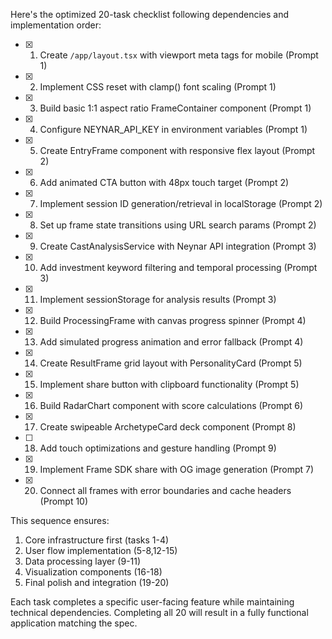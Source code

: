 Here's the optimized 20-task checklist following dependencies and implementation order:

- [x] 1. Create `/app/layout.tsx` with viewport meta tags for mobile (Prompt 1)
- [x] 2. Implement CSS reset with clamp() font scaling (Prompt 1)
- [x] 3. Build basic 1:1 aspect ratio FrameContainer component (Prompt 1)
- [x] 4. Configure NEYNAR_API_KEY in environment variables (Prompt 1)
- [x] 5. Create EntryFrame component with responsive flex layout (Prompt 2)
- [x] 6. Add animated CTA button with 48px touch target (Prompt 2)
- [x] 7. Implement session ID generation/retrieval in localStorage (Prompt 2)
- [x] 8. Set up frame state transitions using URL search params (Prompt 2)
- [x] 9. Create CastAnalysisService with Neynar API integration (Prompt 3)
- [x] 10. Add investment keyword filtering and temporal processing (Prompt 3)
- [x] 11. Implement sessionStorage for analysis results (Prompt 3)
- [x] 12. Build ProcessingFrame with canvas progress spinner (Prompt 4)
- [x] 13. Add simulated progress animation and error fallback (Prompt 4)
- [x] 14. Create ResultFrame grid layout with PersonalityCard (Prompt 5)
- [x] 15. Implement share button with clipboard functionality (Prompt 5)
- [x] 16. Build RadarChart component with score calculations (Prompt 6)
- [x] 17. Create swipeable ArchetypeCard deck component (Prompt 8)
- [ ] 18. Add touch optimizations and gesture handling (Prompt 9)
- [x] 19. Implement Frame SDK share with OG image generation (Prompt 7)
- [x] 20. Connect all frames with error boundaries and cache headers (Prompt 10)

This sequence ensures:
1. Core infrastructure first (tasks 1-4)
2. User flow implementation (5-8,12-15)
3. Data processing layer (9-11)
4. Visualization components (16-18)
5. Final polish and integration (19-20)

Each task completes a specific user-facing feature while maintaining technical dependencies. Completing all 20 will result in a fully functional application matching the spec.
